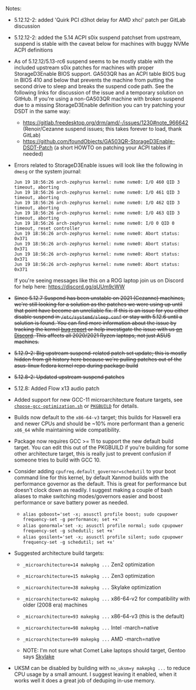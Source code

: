 
Notes:

  - 5.12.12-2: added 'Quirk PCI d3hot delay for AMD xhci' patch per GitLab discussion
  - 5.12.12-2: added the 5.14 ACPI s0ix suspend patchset from upstream, suspend is stable with the caveat below for machines with buggy NVMe ACPI definitions
  - As of 5.12.12/5.13-rc6 suspend seems to be mostly stable with the included upstream s0ix patches for machines with proper StorageD3Enable BIOS support. GA503QR has an ACPI table BIOS bug in BIOS 410 and below that prevents the machine from putting the second drive to sleep and breaks the suspend code path. See the following links for discussion of the issue and a temporary solution on GitHub. If you're using a non-GA503QR machine with broken suspend due to a missing StorageD3Enable definition you can try patching your DSDT in the same way:
    - https://gitlab.freedesktop.org/drm/amd/-/issues/1230#note_966642 (Renoir/Cezanne suspend issues; this takes forever to load, thank GitLab)
    - https://github.com/foundObjects/GA503QR-StorageD3Enable-DSDT-Patch (a short HOWTO on patching your ACPI tables if needed)
  - Errors related to StorageD3Enable issues will look like the following in `dmesg` or the system journal:
    ```log
    Jun 19 18:56:26 arch-zephyrus kernel: nvme nvme0: I/O 460 QID 3 timeout, aborting
    Jun 19 18:56:26 arch-zephyrus kernel: nvme nvme0: I/O 461 QID 3 timeout, aborting
    Jun 19 18:56:26 arch-zephyrus kernel: nvme nvme0: I/O 462 QID 3 timeout, aborting
    Jun 19 18:56:26 arch-zephyrus kernel: nvme nvme0: I/O 463 QID 3 timeout, aborting
    Jun 19 18:56:26 arch-zephyrus kernel: nvme nvme0: I/O 0 QID 0 timeout, reset controller
    Jun 19 18:56:26 arch-zephyrus kernel: nvme nvme0: Abort status: 0x371
    Jun 19 18:56:26 arch-zephyrus kernel: nvme nvme0: Abort status: 0x371
    Jun 19 18:56:26 arch-zephyrus kernel: nvme nvme0: Abort status: 0x371
    Jun 19 18:56:26 arch-zephyrus kernel: nvme nvme0: Abort status: 0x371
    ```
    If you're seeing messages like this on a ROG laptop join us on Discord for help here: https://discord.gg/qUUm9cWW
  - ~~Since 5.12.7 Suspend has been unstable on 2021 (Cezanne) machines, we're still looking for a solution as the patches we were using up until that point have become an unreliable fix. If this is an issue for you either disable suspend in `/etc/systemd/sleep.conf` or stay with 5.12.6 until a solution is found. You can find more information about the issue by tracking the kernel [bug report](https://gitlab.freedesktop.org/drm/amd/-/issues/1230#note_947255) or help investigate the issue with us [on Discord](https://discord.gg/JW7yywZn). This affects all 2020/2021 Ryzen laptops, not just ASUS machines.~~
  - ~~5.12.9-2: Big upstream suspend-related patch set update; this is mostly hidden from git history here because we're pulling patches out of the asus-linux fedora kernel repo during package build~~
  - ~~5.12.8-2: Updated upstream suspend patches~~
  - 5.12.8: Added Flow x13 audio patch
  - Added support for new GCC-11 microarchitecture feature targets, see [`choose-gcc-optimization.sh`](choose-gcc-optimization.sh) or [`PKGBUILD`](PKGBUILD) for details.
  - Builds now default to the `x86-64-v3` target; this builds for Haswell era and newer CPUs and should be ~10% more performant than a generic `x86_64` while maintaining wide compatibility.
  - Package now requires GCC >= 11 to support the new default build target. You can edit this out of the PKGBUILD if you're building for some other architecture target, this is really just to prevent confusion if someone tries to build with GCC 10.
  - Consider adding `cpufreq.default_governor=schedutil` to your boot command line for this kernel, by default Xanmod builds with the performance governor as the default. This is great for performance but doesn't clock down as readily. I suggest making a couple of bash aliases to make switching modes/governors easier and boost performance or save battery power as needed.

    * `alias goboost='set -x; asusctl profile boost; sudo cpupower frequency-set -g performance; set +x'`
    * `alias gonormal='set -x; asusctl profile normal; sudo cpupower frequency-set -g schedutil; set +x'`
    * `alias gosilent='set -x; asusctl profile silent; sudo cpupower frequency-set -g schedutil; set +x'`

  - Suggested architecture build targets:

    * `_microarchitecture=14 makepkg ...` Zen2 optimization
    * `_microarchitecture=15 makepkg ...` Zen3 optimization
    * `_microarchitecture=38 makepkg ...` Skylake optimization
    * `_microarchitecture=92 makepkg ...` x86-64-v2 for compatibility with older (2008 era) machines
    * `_microarchitecture=93 makepkg ...` x86-64-v3 (this is the default)
    * `_microarchitecture=98 makepkg ...` Intel -march=native
    * `_microarchitecture=99 makepkg ...` AMD -march=native 

    * NOTE: I'm not sure what Comet Lake laptops should target, Gentoo says [Skylake](https://wiki.gentoo.org/wiki/Safe_CFLAGS#Skylake.2C_Kaby_Lake.2C_Kaby_Lake_R.2C_Coffee_Lake.2C_Comet_Lake)

  - UKSM can be disabled by building with `no_uksm=y makepkg ...` to reduce CPU usage by a small amount. I suggest leaving it enabled, when it works well it does a great job of deduping in-use memory.
